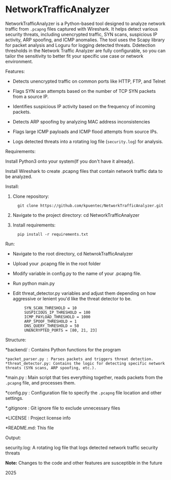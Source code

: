 # NetworkTrafficAnalyzer

NetworkTrafficAnalyzer is a Python-based tool designed to analyze network traffic from `.pcapng` files captured with Wireshark. It helps detect various security threats, including unencrypted traffic, SYN scans, suspicious IP activity, ARP spoofing, and ICMP anomalies. The tool uses the Scapy library for packet analysis and Loguru for logging detected threats. Ddetection thresholds in the Network Traffic Analyzer are fully configurable, so you can tailor the sensitivity to better fit your specific use case or network environment.

Features:

* Detects unencrypted traffic on common ports like HTTP, FTP, and Telnet

* Flags SYN scan attempts based on the number of TCP SYN packets from a source IP.

* Identifies suspicious IP activity based on the frequency of incoming packets.

* Detects ARP spoofing by analyzing MAC address inconsistencies

* Flags large ICMP payloads and ICMP flood attempts from source IPs.

* Logs detected threats into a rotating log file (`security.log`) for analysis.

Requirements:

Install Python3 onto your system(If you don't have it already).

Install Wireshark to create .pcapng files that contain network traffic data to be analyzed.

Install:

1. Clone repository:

         git clone https://github.com/kpuentec/NetworkTrafficAnalyzer.git

4. Navigate to the project directory: cd NetworkTrafficAnalyzer

5. Install requirements:

         pip install -r requirements.txt

Run:

* Navigate to the root directory, cd NetwrokTrafficAnalyzer
  
* Upload your .pcapng file in the root folder
  
* Modify variable in config.py to the name of your .pcapng file.
  
* Run python main.py

* Edit threat_detector.py variables and adjust them depending on how aggressive or lenient you'd like the threat detector to be.

           SYN_SCAN_THRESHOLD = 10
           SUSPICIOUS_IP_THRESHOLD = 100
           ICMP_PAYLOAD_THRESHOLD = 1000
           ARP_SPOOF_THRESHOLD = 1
           DNS_QUERY_THRESHOLD = 50
           UNENCRYPTED_PORTS = [80, 21, 23]


Structure:

*backend/ : Contains Python functions for the program

    *packet_parser.py : Parses packets and triggers threat detection.
    *threat_detector.py: Contains the logic for detecting specific network threats (SYN scans, ARP spoofing, etc.).

*main.py : Main script that ties everything together, reads packets from the `.pcapng` file, and processes them.

*config.py : Configuration file to specify the `.pcapng` file location and other settings.

*.gitignore : Git ignore file to exclude unnecessary files

*LICENSE : Project license info

*README.md: This file

Output:

security.log: A rotating log file that logs detected network traffic security threats

**Note:** Changes to the code and other features are susceptible in the future

2025
